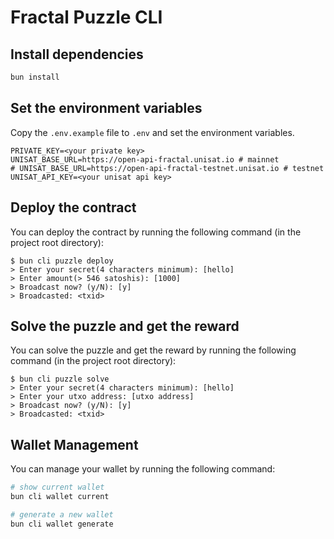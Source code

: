 # Fractal Puzzle CLI

## Install dependencies

```bash
bun install
```

## Set the environment variables

Copy the `.env.example` file to `.env` and set the environment variables.

```
PRIVATE_KEY=<your private key>
UNISAT_BASE_URL=https://open-api-fractal.unisat.io # mainnet
# UNISAT_BASE_URL=https://open-api-fractal-testnet.unisat.io # testnet
UNISAT_API_KEY=<your unisat api key>
```

## Deploy the contract

You can deploy the contract by running the following command (in the project root directory):

```console
$ bun cli puzzle deploy
> Enter your secret(4 characters minimum): [hello]
> Enter amount(> 546 satoshis): [1000]
> Broadcast now? (y/N): [y]
> Broadcasted: <txid>
```

## Solve the puzzle and get the reward

You can solve the puzzle and get the reward by running the following command (in the project root directory):

```console
$ bun cli puzzle solve
> Enter your secret(4 characters minimum): [hello]
> Enter your utxo address: [utxo address]
> Broadcast now? (y/N): [y]
> Broadcasted: <txid>
```

## Wallet Management

You can manage your wallet by running the following command:

```bash
# show current wallet
bun cli wallet current

# generate a new wallet
bun cli wallet generate
```
